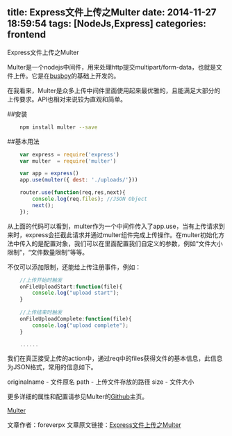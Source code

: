 title: Express文件上传之Multer
date: 2014-11-27 18:59:54
tags: [NodeJs,Express]
categories: frontend
---
​Express文件上传之Multer

Multer是一个nodejs中间件，用来处理http提交multipart/form-data，也就是文件上传。它是在[busboy](https://github.com/mscdex/busboy)的基础上开发的。

在我看来，Multer是众多上传中间件里面使用起来最优雅的，且能满足大部分的上传要求。API也相对来说较为直观和简单。

<!--more-->
##安装
```bash
	npm install multer --save
```

##基本用法
```js
	var express = require('express')
	var multer  = require('multer')

	var app = express()
	app.use(multer({ dest: './uploads/'}))
```

```js
	router.use(function(req,res,next){
		console.log(req.files); //JSON Object
		next();
	});
```
从上面的代码可以看到，multer作为一个中间件传入了app.use，当有上传请求到来时，express会拦截此请求并通过multer组件完成上传操作。在multer初始化方法中传入的是配置对象，我们可以在里面配置我们自定义的参数，例如“文件大小限制”，“文件数量限制”等等。

不仅可以添加限制，还能给上传注册事件，例如：

```js
	//上传开始时触发
	onFileUploadStart:function(file){
		console.log("upload start");
	}
	
	//上传结束时触发
	onFileUploadComplete:function(file){
		console.log("upload complete");
	}

	......
```

我们在真正接受上传的action中，通过req中的files获得文件的基本信息，此信息为JSON格式，常用的信息如下。

originalname - 文件原名
path - 上传文件存放的路径
size - 文件大小

更多详细的属性和配置请参见Multer的[Github](https://github.com/expressjs/multer)主页。


[Multer](https://github.com/expressjs/multer)

文章作者：foreverpx
文章原文链接：[Express文件上传之Multer ](http://www.foreverpx.cn/2014/11/27/Express文件上传之Multer)